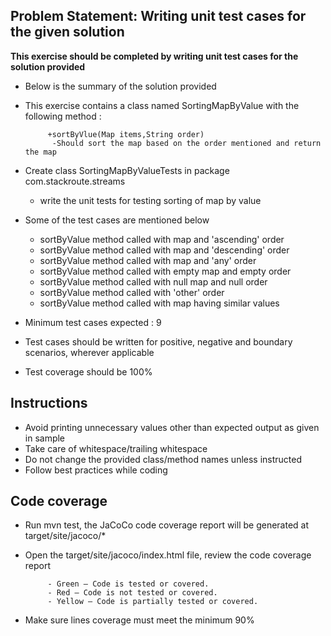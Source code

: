 ## Problem Statement: Writing unit test cases for the given solution ##

**This exercise should be completed by writing unit test cases for the solution provided**


- Below is the summary of the solution provided

- This exercise contains a class named SortingMapByValue with the following method :

           +sortByVlue(Map items,String order)
            -Should sort the map based on the order mentioned and return the map
            
- Create class SortingMapByValueTests in package com.stackroute.streams 
 
    - write the unit tests for testing sorting of map by value

- Some of the test cases are mentioned below

    - sortByValue method called with map and 'ascending' order
    - sortByValue method called with map and 'descending' order
    - sortByValue method called with map and 'any' order
    - sortByValue method called with empty map and empty order
    - sortByValue method called with null map and null order
    - sortByValue method called with 'other' order
    - sortByValue method called with map having similar values


- Minimum test cases expected : 9


- Test cases should be written for positive, negative and boundary scenarios, wherever applicable


- Test coverage should be 100%



## Instructions

- Avoid printing unnecessary values other than expected output as given in sample
- Take care of whitespace/trailing whitespace
- Do not change the provided class/method names unless instructed
- Follow best practices while coding

## Code coverage 

 - Run mvn test, the JaCoCo code coverage report will be generated at target/site/jacoco/*
 - Open the target/site/jacoco/index.html file, review the code coverage report 
 
            - Green – Code is tested or covered.
            - Red – Code is not tested or covered.
            - Yellow – Code is partially tested or covered.
 - Make sure lines coverage must meet the minimum 90%
